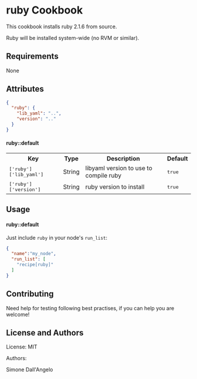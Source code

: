 ruby Cookbook
=============
This cookbook installs ruby 2.1.6 from source.

Ruby will be installed system-wide (no RVM or similar).

Requirements
------------
None

Attributes
----------
```json
{
  "ruby": {
    "lib_yaml": "..",
    "version": ".."
  }
}
```

#### ruby::default
<table>
  <tr>
    <th>Key</th>
    <th>Type</th>
    <th>Description</th>
    <th>Default</th>
  </tr>
  <tr>
    <td><tt>['ruby']['lib_yaml']</tt></td>
    <td>String</td>
    <td>libyaml version to use to compile ruby</td>
    <td><tt>true</tt></td>
  </tr>
  <tr>
    <td><tt>['ruby']['version']</tt></td>
    <td>String</td>
    <td>ruby version to install</td>
    <td><tt>true</tt></td>
  </tr>
</table>

Usage
-----
#### ruby::default
Just include `ruby` in your node's `run_list`:

```json
{
  "name":"my_node",
  "run_list": [
    "recipe[ruby]"
  ]
}
```

Contributing
------------
Need help for testing following best practises, if you can help you are welcome!

License and Authors
-------------------
License: MIT

Authors:

Simone Dall'Angelo
